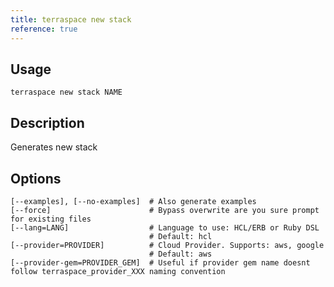 ```yaml
---
title: terraspace new stack
reference: true
---
```


## Usage

    terraspace new stack NAME

## Description

Generates new stack


## Options

```
[--examples], [--no-examples]  # Also generate examples
[--force]                      # Bypass overwrite are you sure prompt for existing files
[--lang=LANG]                  # Language to use: HCL/ERB or Ruby DSL
                               # Default: hcl
[--provider=PROVIDER]          # Cloud Provider. Supports: aws, google
                               # Default: aws
[--provider-gem=PROVIDER_GEM]  # Useful if provider gem name doesnt follow terraspace_provider_XXX naming convention
```

